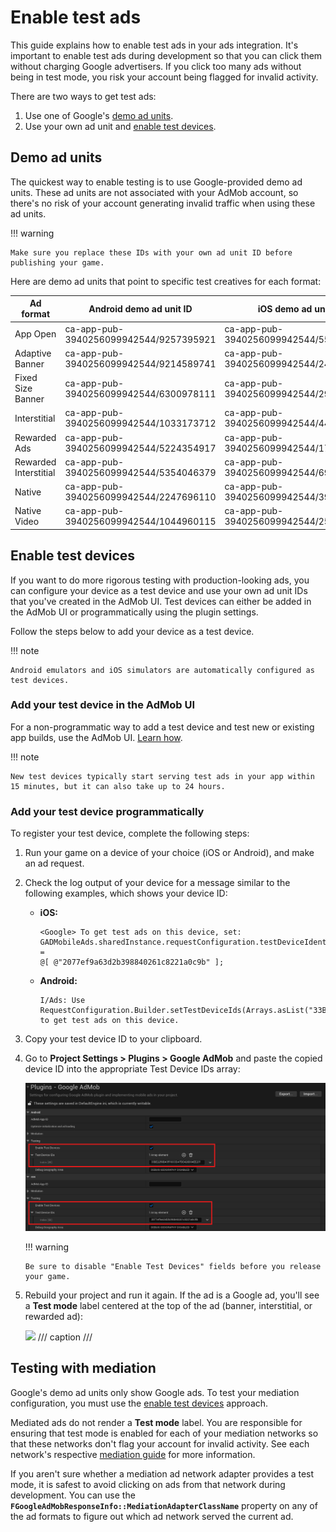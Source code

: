 # Enable test ads

This guide explains how to enable test ads in your ads integration. It's important to enable test ads during development so that you can click them without charging Google advertisers. If you click too many ads without being in test mode, you risk your account being flagged for invalid activity.

There are two ways to get test ads:

1.  Use one of Google's [demo ad units](#demo-ad-units).
2.  Use your own ad unit and [enable test devices](#enable-test-devices).

## Demo ad units

The quickest way to enable testing is to use Google-provided demo ad units. These ad units are not associated with your AdMob account, so there's no risk of your account generating invalid traffic when using these ad units.

!!! warning

    Make sure you replace these IDs with your own ad unit ID before publishing your game.

Here are demo ad units that point to specific test creatives for each format:

| Ad format             | Android demo ad unit ID                | iOS demo ad unit ID                    |
| --------------------- | -------------------------------------- | -------------------------------------- |
| App Open              | ca-app-pub-3940256099942544/9257395921 | ca-app-pub-3940256099942544/5575463023 |
| Adaptive Banner       | ca-app-pub-3940256099942544/9214589741 | ca-app-pub-3940256099942544/2435281174 |
| Fixed Size Banner     | ca-app-pub-3940256099942544/6300978111 | ca-app-pub-3940256099942544/2934735716 |
| Interstitial          | ca-app-pub-3940256099942544/1033173712 | ca-app-pub-3940256099942544/4411468910 |
| Rewarded Ads          | ca-app-pub-3940256099942544/5224354917 | ca-app-pub-3940256099942544/1712485313 |
| Rewarded Interstitial | ca-app-pub-3940256099942544/5354046379 | ca-app-pub-3940256099942544/6978759866 |
| Native                | ca-app-pub-3940256099942544/2247696110 | ca-app-pub-3940256099942544/3986624511 |
| Native Video          | ca-app-pub-3940256099942544/1044960115 | ca-app-pub-3940256099942544/2521693316 |

## Enable test devices

If you want to do more rigorous testing with production-looking ads, you can configure your device as a test device and use your own ad unit IDs that you've created in the AdMob UI. Test devices can either be added in the AdMob UI or programmatically using the plugin settings.

Follow the steps below to add your device as a test device.

!!! note

    Android emulators and iOS simulators are automatically configured as test devices.

### Add your test device in the AdMob UI

For a non-programmatic way to add a test device and test new or existing app builds, use the AdMob UI. [Learn how](https://support.google.com/admob/answer/9691433).

!!! note

    New test devices typically start serving test ads in your app within 15 minutes, but it can also take up to 24 hours.

### Add your test device programmatically

To register your test device, complete the following steps:

1.  Run your game on a device of your choice (iOS or Android), and make an ad request.
2.  Check the log output of your device for a message similar to the following examples, which shows your device ID:

    -   __iOS:__ 

        ```
        <Google> To get test ads on this device, set:
        GADMobileAds.sharedInstance.requestConfiguration.testDeviceIdentifiers =
        @[ @"2077ef9a63d2b398840261c8221a0c9b" ];
        ```

    -   __Android:__ 

        ```
        I/Ads: Use RequestConfiguration.Builder.setTestDeviceIds(Arrays.asList("33BE2250B43518CCDA7DE426D04EE231")) 
        to get test ads on this device.
        ```

3.  Copy your test device ID to your clipboard.
4.  Go to __Project Settings > Plugins > Google AdMob__ and paste the copied device ID into the appropriate Test Device IDs array:

    ![](assets/TestDeviceIDs.png)

    !!! warning

        Be sure to disable "Enable Test Devices" fields before you release your game.

5.  Rebuild your project and run it again. If the ad is a Google ad, you'll see a __Test mode__ label centered at the top of the ad (banner, interstitial, or rewarded ad):

    ![](https://developers.google.com/static/admob/images/ios-testad-0-admob.png)
    /// caption
    ///

## Testing with mediation

Google's demo ad units only show Google ads. To test your mediation configuration, you must use the [enable test devices](#enable-test-devices) approach.

Mediated ads do not render a __Test mode__ label. You are responsible for ensuring that test mode is enabled for each of your mediation networks so that these networks don't flag your account for invalid activity. See each network's respective [mediation guide]() for more information.

If you aren't sure whether a mediation ad network adapter provides a test mode, it is safest to avoid clicking on ads from that network during development. You can use the __`FGoogleAdMobResponseInfo::MediationAdapterClassName`__ property on any of the ad formats to figure out which ad network served the current ad.